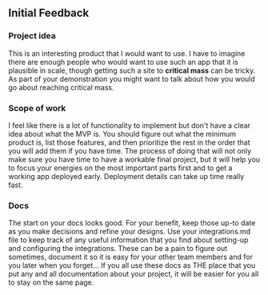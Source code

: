 ## Initial Feedback 

### Project idea
This is an interesting product that I would want to use. I have to imagine there are enough people who would want to use such an app that it is plausible in scale, though getting such a site to **critical mass** can be tricky. As part of your demonstration you might want to talk about how you would go about reaching critical mass.

### Scope of work
I feel like there is a lot of functionality to implement but don't have a clear idea about what the MVP is. You should figure out what the minimum product is, list those features, and then prioritize the rest in the order that you will add them if you have time. The process of doing that will not only make sure you have time to have a workable final project, but it will help you to focus your energies on the most important parts first and to get a working app deployed early. Deployment details can take up time really fast. 

### Docs
The start on your docs looks good. For your benefit, keep those up-to date as you make decisions and refine your designs. Use your integrations.md file to keep track of any useful information that you find about setting-up and configuring the integrations. These can be a pain to figure out sometimes, document it so it is easy for your other team members and for you later when you forget... If you all use these docs as THE place that you put any and all documentation about your project, it will be easier for you all to stay on the same page.
